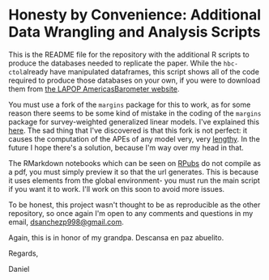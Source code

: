 # Honesty by Convenience: Additional Data Wrangling and Analysis Scripts

This is the README file for the repository with the additional R scripts to produce the databases needed to replicate the paper. While the `hbc-ctol`already have manipulated dataframes, this script shows all of the code required to produce those databases on your own, if you were to download them from [the LAPOP AmericasBarometer website](https://www.vanderbilt.edu/lapop/free-access.php). 

You must use a fork of the `margins` package for this to work, as for some reason there seems to be some kind of mistake in the coding of the `margins` package for survey-weighted generalized linear models. I've explained this [here](https://stackoverflow.com/a/69051248/15555143). The sad thing that I've discovered is that this fork is not perfect: it causes the computation of the APEs of any model very, very [lengthy](https://github.com/leeper/margins/issues/124). In the future I hope there's a solution, because I'm way over my head in that. 

The RMarkdown notebooks which can be seen on [RPubs]() do not compile as a pdf, you must simply preview it so that the url generates. This is because it uses elements from the global environment- you must run the main script if you want it to work. I'll work on this soon to avoid more issues. 

To be honest, this project wasn't thought to be as reproducible as the other repository, so once again I'm open to any comments and questions in my email, dsanchezp998@gmail.com. 

Again, this is in honor of my grandpa. Descansa en paz abuelito.

Regards,

Daniel

